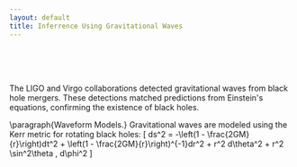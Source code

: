 ```yaml
---
layout: default
title: Inferrence Using Gravitational Waves
---
```


<br>

<br>

<br>

The LIGO and Virgo collaborations detected gravitational waves from black hole mergers. These detections matched predictions from Einstein's equations, confirming the existence of black holes.

\paragraph{Waveform Models.}
Gravitational waves are modeled using the Kerr metric for rotating black holes:
\[
ds^2 = -\left(1 - \frac{2GM}{r}\right)dt^2 + \left(1 - \frac{2GM}{r}\right)^{-1}dr^2 + r^2 d\theta^2 + r^2 \sin^2\theta \, d\phi^2
\]
